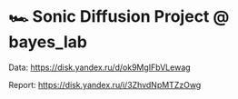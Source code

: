 # 🏎️ Sonic Diffusion Project @ bayes_lab

Data: https://disk.yandex.ru/d/ok9MgIFbVLewag

Report: https://disk.yandex.ru/i/3ZhvdNpMTZzOwg
